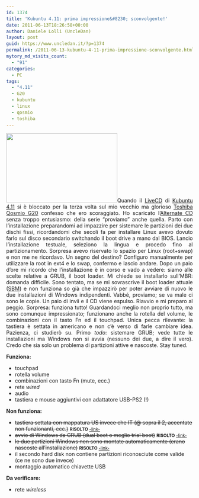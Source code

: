 ```yaml
---
id: 1374
title: 'Kubuntu 4.11: prima impressione&#8230; sconvolgente!'
date: 2011-06-13T18:26:58+00:00
author: Daniele Lolli (UncleDan)
layout: post
guid: https://www.uncledan.it/?p=1374
permalink: /2011-06-13-kubuntu-4-11-prima-impressione-sconvolgente.html
mytory_md_visits_count:
  - "91"
categories:
  - PC
tags:
  - "4.11"
  - G20
  - kubuntu
  - linux
  - qosmio
  - toshiba
---
```

<p style="text-align: justify;">
  <a title="Kubuntu 4.11 on Toshiba Qosmio G20 - Screenshot" href="/wp-content/uploads/2011/06/kubuntu-4-11-on-toshiba-qosmio-g20.png" target="_blank"><img class="alignright size-medium wp-image-1382" title="kubuntu-4-11-on-toshiba-qosmio-g20" src="/wp-content/uploads/2011/06/kubuntu-4-11-on-toshiba-qosmio-g20-300x187.png" alt="" width="300" height="187" srcset="/wp-content/uploads/2011/06/kubuntu-4-11-on-toshiba-qosmio-g20-300x187.png 300w, /wp-content/uploads/2011/06/kubuntu-4-11-on-toshiba-qosmio-g20-1024x640.png 1024w, /wp-content/uploads/2011/06/kubuntu-4-11-on-toshiba-qosmio-g20.png 1440w" sizes="(max-width: 300px) 100vw, 300px" /></a>Quando il <a title="Kubuntu - Download" href="http://www.kubuntu.org/getkubuntu/" target="_blank">LiveCD</a> di <a title="Kubuntu - Home Page" href="http://www.kubuntu.org/" target="_blank">Kubuntu 4.11</a> si è bloccato per la terza volta sul mio vecchio ma glorioso <a title="Toshiba Qosmio G20" href="http://it.computers.toshiba-europe.com/innovation/jsp/SUPPORTSECTION/discontinuedProductPage.do?service=IT&PRODUCT_ID=102997&DISC_MODEL=1" target="_blank">Toshiba Qosmio G20</a> confesso che ero scoraggiato. Ho scaricato l&#8217;<a title="Kubuntu - About Alternate CD" href="http://www.kubuntu.org/getkubuntu/" target="_blank">Alternate CD</a> senza troppo entusiasmo: della serie &#8220;proviamo&#8221; anche quella. Parto con l&#8217;installazione preparandomi ad impazzire per sistemare le partizioni dei due dischi fissi, ricordandomi che secoli fa per installare Linux avevo dovuto farlo sul disco secondario switchando il boot drive a mano dal BIOS. Lancio l&#8217;installazione testuale, seleziono la lingua e procedo fino al partizionamento. Sorpresa avevo riservato lo spazio per Linux (root+swap) e non me ne ricordavo. Un segno del destino? Configuro manualmente per utilizzare la root in ext4 e lo swap, confermo e lascio andare. Dopo un paio d&#8217;ore mi ricordo che l&#8217;installazione è in corso e vado a vedere: siamo alle scelte relative a GRUB, il boot loader. Mi chiede se installarlo sull&#8217;MBR: domanda difficile. Sono tentato, ma se mi sovrascrive il boot loader attuale (<a title="Smart Boot Manager" href="http://btmgr.sourceforge.net/" target="_blank">SBM</a>) e non funziona so già che impazzirò per poter avviare di nuovo le due installazioni di Windows indipendenti. Vabbé, proviamo; se va male ci sono le copie. Un paio di invii e il CD viene espulso. Riavvio e mi preparo al peggio. Sorpresa: funziona tutto! Guardandoci meglio non proprio tutto, ma sono comunque impressionato; funzionano anche la rotella del volume, le combinazioni con il tasto Fn ed il touchpad. Unica pecca rilevante: la tastiera è settata in americano e non c&#8217;è verso di farle cambiare idea. Pazienza, ci studierò su. Primo <em>todo</em>: sistemare GRUB; vede tutte le installazioni ma Windows non si avvia (nessuno dei due, a dire il vero). Credo che sia solo un problema di partizioni attive e nascoste. Stay tuned.
</p>

<p style="text-align: justify;">
  <strong>Funziona:</strong>
</p>

  * touchpad
  * rotella volume
  * combinazioni con tasto Fn (mute, ecc.)
  * rete _wired_
  * audio
  * tastiera e mouse aggiuntivi con adattatore USB-PS2 (!)

<p style="text-align: justify;">
  <strong>Non funziona:</strong>
</p>

  * <span style="text-decoration: line-through;">tastiera settata con mappatura US invece che IT (@ sopra il 2, accentate non funzionanti, ecc.)</span> <small><strong>RISOLTO</strong> <a title="Kubuntu 4.11: mappatura tastiera italiana" href="https://www.uncledan.it/2011/06/kubuntu-4-11-mappatura-tastiera-italiana/">-link-</a></small>
  * <span style="text-decoration: line-through;">avvio di Windows da GRUB (dual boot o meglio trial boot)</span> <small><strong>RISOLTO</strong> <a title="Kubuntu 4.11: GRUB2 e installazioni Windows multiple" href="https://www.uncledan.it/2011/06/kubuntu-4-11-grub2-e-installazioni-windows-multiple/">-link-</a></small>
  * <span style="text-decoration: line-through;">le due partizioni Windows non sono montate automaticamente (erano nascoste all&#8217;installazione)</span> <small><strong>RISOLTO</strong> <a title="Kubuntu 4.11: GRUB2 e installazioni Windows multiple" href="https://www.uncledan.it/2011/06/kubuntu-4-11-grub2-e-installazioni-windows-multiple#unhide_windows">-link-</a></small>
  * il secondo hard disk non contiene partizioni riconosciute come valide (ce ne sono due invece)
  * montaggio automatico chiavette USB

<p style="text-align: justify;">
  <strong>Da verificare:</strong>
</p>

  * rete _wireless_
